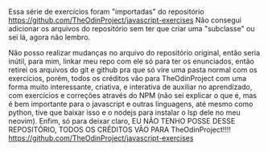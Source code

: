 Essa série de exercícios foram "importadas" do repositório https://github.com/TheOdinProject/javascript-exercises
Não consegui adicionar os arquivos do repositório sem ter que criar uma "subclasse" ou sei lá, agora não lembro.

Não posso realizar mudanças no arquivo do repositório original, então seria inútil, para mim, linkar meu repo com ele só para ter os enunciados, então retirei os arquivos do git e github pra que só vire uma pasta normal com os exercícios, porém, todos os créditos vão para TheOdinProject com uma forma muito interessante, criativa, e interativa de auxiliar no aprendizado, com exercícios e correções através do NPM (não sei explicar o que é, mas é bem importante para o javascript e outras linguagens, até mesmo como python, tive que baixar isso e o nodejs para instalar o lsp dele no meu neovim).
Enfim, só para deixar claro, EU NÃO TENHO POSSE DESSE REPOSITÓRIO, TODOS OS CRÉDITOS VÃO PARA TheOdinProject!!!!
https://github.com/TheOdinProject/javascript-exercises
